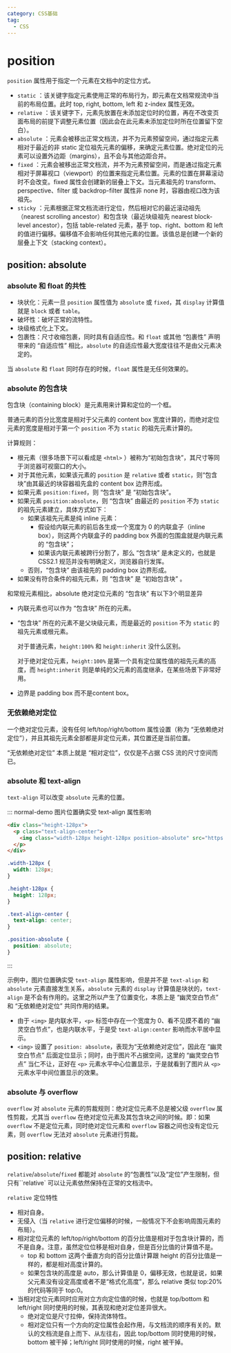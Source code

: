 ```yaml
---
category: CSS基础
tag:
  - CSS
---
```


# position

`position` 属性用于指定一个元素在文档中的定位方式。

- `static` ：该关键字指定元素使用正常的布局行为，即元素在文档常规流中当前的布局位置。此时 top, right, bottom, left 和 z-index 属性无效。
- `relative` ：该关键字下，元素先放置在未添加定位时的位置，再在不改变页面布局的前提下调整元素位置（因此会在此元素未添加定位时所在位置留下空白）。
- `absolute` ：元素会被移出正常文档流，并不为元素预留空间，通过指定元素相对于最近的非 static 定位祖先元素的偏移，来确定元素位置。绝对定位的元素可以设置外边距（margins），且不会与其他边距合并。
- `fixed` ：元素会被移出正常文档流，并不为元素预留空间，而是通过指定元素相对于屏幕视口（viewport）的位置来指定元素位置。元素的位置在屏幕滚动时不会改变。fixed 属性会创建新的层叠上下文。当元素祖先的 transform、perspective、filter 或 backdrop-filter 属性非 none 时，容器由视口改为该祖先。
- `sticky` ：元素根据正常文档流进行定位，然后相对它的最近滚动祖先（nearest scrolling ancestor）和包含块（最近块级祖先 nearest block-level ancestor），包括 table-related 元素，基于 top、right、bottom 和 left 的值进行偏移。偏移值不会影响任何其他元素的位置。该值总是创建一个新的层叠上下文（stacking context）。

## position: absolute

### absolute 和 float 的共性

- 块状化：元素一旦 `position` 属性值为 `absolute` 或 `fixed`，其 `display` 计算值就是 `block` 或者 `table`。
- 破坏性：破坏正常的流特性。
- 块级格式化上下文。
- 包裹性：尺寸收缩包裹，同时具有自适应性。和 `float` 或其他 “包裹性” 声明带来的 “自适应性” 相比，`absolute` 的自适应性最大宽度往往不是由父元素决定的。

当 `absolute` 和 `float` 同时存在的时候，`float` 属性是无任何效果的。

### absolute 的包含块

包含块（containing block）是元素用来计算和定位的一个框。

普通元素的百分比宽度是相对于父元素的 content box 宽度计算的，而绝对定位元素的宽度是相对于第一个 `position` 不为 `static` 的祖先元素计算的。

计算规则：

- 根元素（很多场景下可以看成是 `<html>` ）被称为“初始包含块”，其尺寸等同于浏览器可视窗口的大小。
- 对于其他元素，如果该元素的 `position` 是 `relative` 或者 `static`，则“包含块”由其最近的块容器祖先盒的 content box 边界形成。
- 如果元素 `position:fixed`，则 “包含块” 是 “初始包含块”。
- 如果元素 `position:absolute`，则 “包含块” 由最近的 `position` 不为 `static` 的祖先元素建立，具体方式如下：
  - 如果该祖先元素是纯 inline 元素：
    - 假设给内联元素的前后各生成一个宽度为 0 的内联盒子（inline box），则这两个内联盒子的 padding box 外面的包围盒就是内联元素的 “包含块”；
    - 如果该内联元素被跨行分割了，那么 “包含块” 是未定义的，也就是 CSS2.1 规范并没有明确定义，浏览器自行发挥。
  - 否则，“包含块” 由该祖先的 padding box 边界形成。
- 如果没有符合条件的祖先元素，则 “包含块” 是 “初始包含块” 。

和常规元素相比，absolute 绝对定位元素的 “包含块” 有以下3个明显差异

- 内联元素也可以作为 “包含块” 所在的元素。
- “包含块” 所在的元素不是父块级元素，而是最近的 `position` 不为 `static` 的祖先元素或根元素。

  对于普通元素，`height:100%` 和 `height:inherit` 没什么区别。

  对于绝对定位元素，`height:100%` 是第一个具有定位属性值的祖先元素的高度，而 `height:inherit` 则是单纯的父元素的高度继承，在某些场景下非常好用。

- 边界是 padding box 而不是content box。

### 无依赖绝对定位

一个绝对定位元素，没有任何 left/top/right/bottom 属性设置（称为 “无依赖绝对定位”），并且其祖先元素全部都是非定位元素，其位置还是当前位置。

“无依赖绝对定位” 本质上就是 “相对定位”，仅仅是不占据 CSS 流的尺寸空间而已。

### absolute 和 text-align

`text-align` 可以改变 `absolute` 元素的位置。

::: normal-demo 图片位置确实受 text-align 属性影响

```html
<div class="height-128px">
  <p class="text-align-center">
    <img class="width-128px height-128px position-absolute" src="https://vuepress.vuejs.org/images/hero.png">
  </p>
</div>
```

```css
.width-128px {
  width: 128px;
}

.height-128px {
  height: 128px;
}

.text-align-center {
  text-align: center;
}

.position-absolute {
  position: absolute;
}
```

:::

示例中，图片位置确实受 `text-align` 属性影响，但是并不是 `text-align` 和 `absolute` 元素直接发生关系，`absolute` 元素的 `display` 计算值是块状的，`text-align` 是不会有作用的。这里之所以产生了位置变化，本质上是 “幽灵空白节点” 和 “无依赖绝对定位” 共同作用的结果。

- 由于 `<img>` 是内联水平，`<p>` 标签中存在一个宽度为 0、看不见摸不着的 “幽灵空白节点”，也是内联水平，于是受 `text-align:center` 影响而水平居中显示。
- `<img>` 设置了 `position: absolute`，表现为“无依赖绝对定位”，因此在 “幽灵空白节点” 后面定位显示；同时，由于图片不占据空间，这里的 “幽灵空白节点” 当仁不让，正好在 `<p>` 元素水平中心位置显示，于是就看到了图片从 `<p>` 元素水平中间位置显示的效果。

### absolute 与 overflow

`overflow` 对 `absolute` 元素的剪裁规则：绝对定位元素不总是被父级 `overflow` 属性剪裁，尤其当 `overflow` 在绝对定位元素及其包含块之间的时候。即：如果 `overflow` 不是定位元素，同时绝对定位元素和 `overflow` 容器之间也没有定位元素，则 `overflow` 无法对 `absolute` 元素进行剪裁。

## position: relative

`relative`/`absolute`/`fixed` 都能对 `absolute` 的“包裹性”以及“定位”产生限制，但只有``relative` 可以让元素依然保持在正常的文档流中。

`relative` 定位特性

- 相对自身。
- 无侵入（当 `relative` 进行定位偏移的时候，一般情况下不会影响周围元素的布局）。
- 相对定位元素的 left/top/right/bottom 的百分比值是相对于包含块计算的，而不是自身。注意，虽然定位位移是相对自身，但是百分比值的计算值不是。
  - top 和 bottom 这两个垂直方向的百分比值计算跟 height 的百分比值是一样的，都是相对高度计算的。
  - 如果包含块的高度是 auto，那么计算值是 0，偏移无效，也就是说，如果父元素没有设定高度或者不是“格式化高度”，那么 relative 类似 top:20% 的代码等同于 top:0。
- 当相对定位元素同时应用对立方向定位值的时候，也就是 top/bottom 和 left/right 同时使用的时候，其表现和绝对定位差异很大。
  - 绝对定位是尺寸拉伸，保持流体特性。
  - 相对定位只有一个方向的定位属性会起作用，与文档流的顺序有关的。默认的文档流是自上而下、从左往右，因此 top/bottom 同时使用的时候，bottom 被干掉；left/right 同时使用的时候，right 被干掉。
